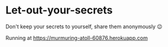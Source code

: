 # Let-out-your-secrets
Don't keep your secrets to yourself, share them anonymously 😉

Running at https://murmuring-atoll-60876.herokuapp.com
